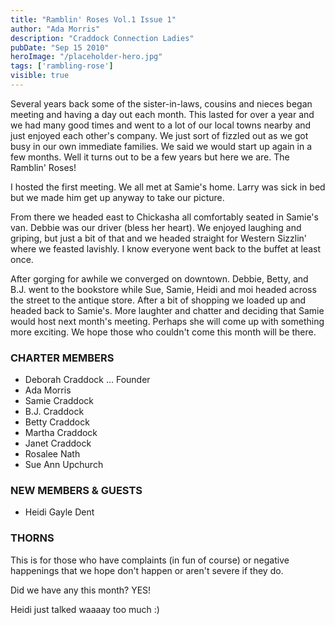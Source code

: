 ```yaml
---
title: "Ramblin' Roses Vol.1 Issue 1"
author: "Ada Morris"
description: "Craddock Connection Ladies"
pubDate: "Sep 15 2010"
heroImage: "/placeholder-hero.jpg"
tags: ['rambling-rose']
visible: true
---
```

Several years back some of the sister-in-laws, cousins and nieces began meeting and having a day out each month. This lasted for over a year and we had many good times and went to a lot of our local towns nearby and just enjoyed each other's company. We just sort of fizzled out as we got busy in our own immediate families. We said we would start up again in a few months. Well it turns out to be a few years but here we are. The Ramblin' Roses!

I hosted the first meeting. We all met at Samie's home. Larry was sick in bed but we made him get up anyway to take our picture.

From there we headed east to Chickasha all comfortably seated in Samie's van. Debbie was our driver (bless her heart). We enjoyed laughing and griping, but just a bit of that and we headed straight for Western Sizzlin' where we feasted lavishly. I know everyone went back to the buffet at least once.

After gorging for awhile we converged on downtown. Debbie, Betty, and B.J. went to the bookstore while Sue, Samie, Heidi and moi headed across the street to the antique store. After a bit of shopping we loaded up and headed back to Samie's.
More laughter and chatter and deciding that Samie would host next month's meeting. Perhaps she will come up with something more exciting. We hope those who couldn't come this month will be there.

### CHARTER MEMBERS
* Deborah Craddock ... Founder
* Ada Morris
* Samie Craddock
* B.J. Craddock
* Betty Craddock
* Martha Craddock
* Janet Craddock
* Rosalee Nath
* Sue Ann Upchurch

### NEW MEMBERS & GUESTS
* Heidi Gayle Dent

### THORNS
This is for those who have complaints (in fun of course) or negative happenings that we hope don't happen or aren't severe if they do.

Did we have any this month? YES!

Heidi just talked waaaay too much :)
